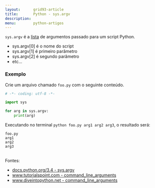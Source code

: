 ```yaml
---
layout:      grid93-article
title:       Python - sys.argv
description: 
menu:        python-artigos
---
```


`sys.argv` é a [lista](/python/listas/) de argumentos passado para um script Python.

- sys.argv[0] é o nome do script
- sys.argv[1] é primeiro parâmetro
- sys.argv[2] é segundo parâmetro
- etc...


### Exemplo

Crie um arquivo chamado `foo.py` com o seguinte conteúdo.

```python
# -*- coding: utf-8 -*-

import sys

for arg in sys.argv:
    print(arg)
```

Executando no terminal `python foo.py arg1 arg2 arg3`, o resultado será:

    foo.py
    arg1
    arg2
    arg3


<br>
Fontes:

- [docs.python.org/3.4 - sys.argv](https://docs.python.org/3.4/library/sys.html#sys.argv "link-externo")
- [www.tutorialspoint.com - command_line_arguments](http://www.tutorialspoint.com/python/python_command_line_arguments.htm "link-externo")
- [www.diveintopython.net - command_line_arguments](http://www.diveintopython.net/scripts_and_streams/command_line_arguments.html "link-externo")